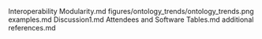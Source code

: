 Interoperability Modularity.md
figures/ontology_trends/ontology_trends.png
examples.md
Discussion1.md
Attendees and Software Tables.md
additional references.md
